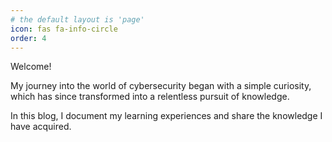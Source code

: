 ```yaml
---
# the default layout is 'page'
icon: fas fa-info-circle
order: 4
---
```


Welcome!

My journey into the world of cybersecurity began with a simple curiosity, which has since transformed into a relentless pursuit of knowledge.

In this blog, I document my learning experiences and share the knowledge I have acquired.
